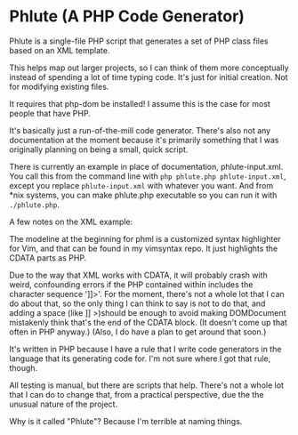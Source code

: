 Phlute (A PHP Code Generator)
=============================

Phlute is a single-file PHP script that generates a set of PHP class files based on an XML template.

This helps map out larger projects, so I can think of them more conceptually instead of spending a lot of time typing code.  It's just for initial creation.  Not for modifying existing files.

It requires that php-dom be installed!  I assume this is the case for most people that have PHP.

It's basically just a run-of-the-mill code generator.  There's also not any documentation at the moment because it's primarily something that I was originally planning on being a small, quick script.

There is currently an example in place of documentation, phlute-input.xml.  You call this from the command line with `php phlute.php phlute-input.xml`, except you replace `phlute-input.xml` with whatever you want.  And from \*nix systems, you can make phlute.php executable so you can run it with `./phlute.php`.


A few notes on the XML example:

The modeline at the beginning for phml is a customized syntax highlighter for Vim, and that can be found in my vimsyntax repo.  It just highlights the CDATA parts as PHP.

Due to the way that XML works with CDATA, it will probably crash with weird, confounding errors if the PHP contained within includes the character sequence ']]>'.  For the moment, there's not a whole lot that I can do about that, so the only thing I can think to say is not to do that, and adding a space (like ]] >)should be enough to avoid making DOMDocument mistakenly think that's the end of the CDATA block.  (It doesn't come up that often in PHP anyway.)  (Also, I do have a plan to get around that soon.)


It's written in PHP because I have a rule that I write code generators in the language that its generating code for.  I'm not sure where I got that rule, though.

All testing is manual, but there are scripts that help.  There's not a whole lot that I can do to change that, from a practical perspective, due the the unusual nature of the project.

Why is it called "Phlute"?  Because I'm terrible at naming things.
